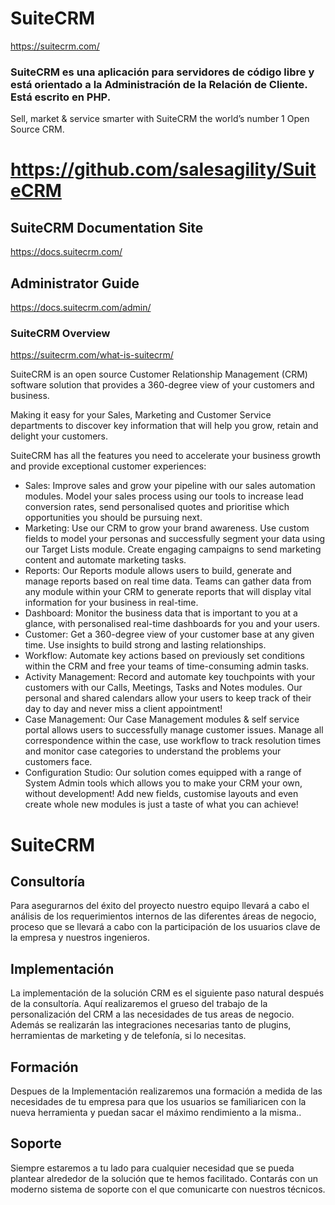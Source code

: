 # SuiteCRM
https://suitecrm.com/ 
### SuiteCRM es una aplicación para servidores de código libre y está orientado a la Administración de la Relación de Cliente. Está escrito en PHP. 
Sell, market & service smarter with SuiteCRM the world’s number 1 Open Source CRM. 
# https://github.com/salesagility/SuiteCRM

## SuiteCRM Documentation Site
https://docs.suitecrm.com/

## Administrator Guide 
https://docs.suitecrm.com/admin/

### SuiteCRM Overview
https://suitecrm.com/what-is-suitecrm/

SuiteCRM is an open source Customer Relationship Management (CRM) software solution that provides a 360-degree view of your customers and business.

Making it easy for your Sales, Marketing and Customer Service departments to discover key information that will help you grow, retain and delight your customers.

SuiteCRM has all the features you need to accelerate your business growth and provide exceptional customer experiences:
* Sales: Improve sales and grow your pipeline with our sales automation modules. Model your sales process using our tools to increase lead conversion rates, send personalised quotes and prioritise which opportunities you should be pursuing next.
* Marketing: Use our CRM to grow your brand awareness. Use custom fields to model your personas and successfully segment your data using our Target Lists module. Create engaging campaigns to send marketing content and automate marketing tasks.
* Reports: Our Reports module allows users to build, generate and manage reports based on real time data. Teams can gather data from any module within your CRM to generate reports that will display vital information for your business in real-time.
* Dashboard: Monitor the business data that is important to you at a glance, with personalised real-time dashboards for you and your users.
* Customer: Get a 360-degree view of your customer base at any given time. Use insights to build strong and lasting relationships.
* Workflow: Automate key actions based on previously set conditions within the CRM and free your teams of time-consuming admin tasks.
* Activity Management: Record and automate key touchpoints with your customers with our Calls, Meetings, Tasks and Notes modules. Our personal and shared calendars allow your users to keep track of their day to day and never miss a client appointment!
* Case Management: Our Case Management modules & self service portal allows users to successfully manage customer issues. Manage all correspondence within the case, use workflow to track resolution times and monitor case categories to understand the problems your customers face.
* Configuration Studio: Our solution comes equipped with a range of System Admin tools which allows you to make your CRM your own, without development! Add new fields, customise layouts and even create whole new modules is just a taste of what you can achieve!




# SuiteCRM

## Consultoría
Para asegurarnos del éxito del proyecto nuestro equipo llevará a cabo el análisis de los requerimientos internos de las diferentes áreas de negocio, proceso que se llevará a cabo con la participación de los usuarios clave de la empresa y nuestros ingenieros.
 
## Implementación

La implementación de la solución CRM es el siguiente paso natural después de la consultoría. Aquí realizaremos el grueso del trabajo de la personalización del CRM a las necesidades de tus areas de negocio. Además se realizarán las integraciones necesarias tanto de plugins, herramientas de marketing y de telefonía, si lo necesitas.

## Formación

Despues de la Implementación realizaremos una formación a medida de las necesidades de tu empresa para que los usuarios se familiaricen con la nueva herramienta y puedan sacar el máximo rendimiento a la misma..

## Soporte
Siempre estaremos a tu lado para cualquier necesidad que se pueda plantear alrededor de la solución que te hemos facilitado. Contarás con un moderno sistema de soporte con el que comunicarte con nuestros técnicos.







